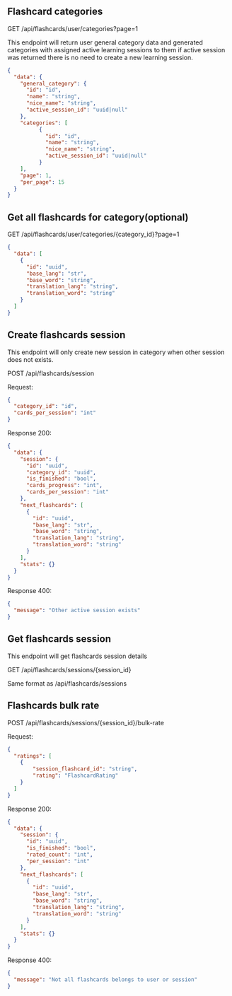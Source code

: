 ## Flashcard categories

GET /api/flashcards/user/categories?page=1

This endpoint will return user general category data and generated categories 
with assigned active learning sessions to them if active session was returned 
there is no need to create a new learning session.

```json
{
  "data": {
    "general_category": {
      "id": "id",
      "name": "string",
      "nice_name": "string",
      "active_session_id": "uuid|null"
    },
    "categories": [
          {
            "id": "id",
            "name": "string",
            "nice_name": "string",
            "active_session_id": "uuid|null"
          }
    ],
    "page": 1,
    "per_page": 15
  }
}
```

## Get all flashcards for category(optional)
GET /api/flashcards/user/categories/{category_id}?page=1

```json
{
  "data": [
    {
      "id": "uuid",
      "base_lang": "str",
      "base_word": "string",
      "translation_lang": "string",
      "translation_word": "string"
    }
  ]
}
```

## Create flashcards session

This endpoint will only create new session in category when other session does not exists.

POST /api/flashcards/session

Request:
```json
{
  "category_id": "id",
  "cards_per_session": "int"
}
```

Response 200:
```json
{
  "data": {
    "session": {
      "id": "uuid",
      "category_id": "uuid",
      "is_finished": "bool",
      "cards_progress": "int",
      "cards_per_session": "int"
    },
    "next_flashcards": [
      {
        "id": "uuid",
        "base_lang": "str",
        "base_word": "string",
        "translation_lang": "string",
        "translation_word": "string"
      }
    ],
    "stats": {}
  }
}
```

Response 400:
```json
{
  "message": "Other active session exists"
}
```

## Get flashcards session

This endpoint will get flashcards session details

GET /api/flashcards/sessions/{session_id}

Same format as /api/flashcards/sessions

## Flashcards bulk rate

POST /api/flashcards/sessions/{session_id}/bulk-rate

Request:
```json
{
  "ratings": [
    {
        "session_flashcard_id": "string",
        "rating": "FlashcardRating"
    }
  ]
}
```

Response 200:
```json
{
  "data": {
    "session": {
      "id": "uuid",
      "is_finished": "bool",
      "rated_count": "int",
      "per_session": "int"
    },
    "next_flashcards": [
      {
        "id": "uuid",
        "base_lang": "str",
        "base_word": "string",
        "translation_lang": "string",
        "translation_word": "string"
      }
    ],
    "stats": {}
  }
}
```

Response 400:
```json
{
  "message": "Not all flashcards belongs to user or session"
}
```




